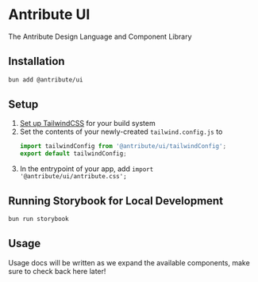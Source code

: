 # Antribute UI

The Antribute Design Language and Component Library

## Installation

```bash
bun add @antribute/ui
```

## Setup

1. [Set up TailwindCSS](https://tailwindcss.com/docs/installation) for your build system
1. Set the contents of your newly-created `tailwind.config.js` to
   ```javascript
   import tailwindConfig from '@antribute/ui/tailwindConfig';
   export default tailwindConfig;
   ```
1. In the entrypoint of your app, add `import '@antribute/ui/antribute.css';`

## Running Storybook for Local Development

```bash
bun run storybook
```

## Usage

Usage docs will be written as we expand the available components, make sure to check back here
later!
